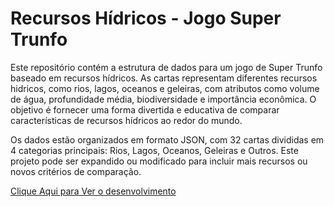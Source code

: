 <h1>Recursos Hídricos - Jogo Super Trunfo</h1>

Este repositório contém a estrutura de dados para um jogo de Super Trunfo baseado em recursos hídricos. As cartas representam diferentes recursos hidricos, como rios, lagos, oceanos e geleiras, com atributos como volume de água, profundidade média, biodiversidade e importância econômica. O objetivo é fornecer uma forma divertida e educativa de comparar características de recursos hídricos ao redor do mundo.

Os dados estão organizados em formato JSON, com 32 cartas divididas em 4 categorias principais: Rios, Lagos, Oceanos, Geleiras e Outros. Este projeto pode ser expandido ou modificado para incluir mais recursos ou novos critérios de comparação.

<a href="https://rhaianysouza.github.io/JogoTrunfo/Jogo do Trunfo/index.html">Clique Aqui para Ver o desenvolvimento</a>
